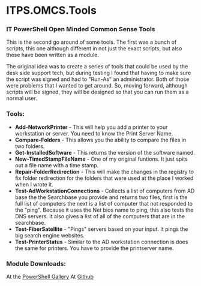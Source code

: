 # ITPS.OMCS.Tools 
### IT PowerShell Open Minded Common Sense Tools 

This is the second go around of some tools.  The first was a bunch of scripts, this one although different in not just the exact scripts, but also these have been written as a module.   

The original idea was to create a series of tools that could be used by the desk side support tech, but during testing I found that having to make sure the script was signed and had to "Run-As" an administrator.  Both of those were problems that I wanted to get around.  So, moving forward, although scripts will be signed, they will be designed so that you can run them as a normal user.   

### Tools: 
* **Add-NetworkPrinter** - This will help you add a printer to your workstation or server.  You need to know the Print Server Name. 
* **Compare-Folders** - This allows you the ability to compare the files in two folders. 
* **Get-InstalledSoftware** - This returns the version of the software named. 
* **New-TimedStampFileName** - One of my original funtions.  It just spits out a file name with a time stamp. 
* **Repair-FolderRedirection** - This will make the changes in the registry to fix folder redirection for the folders that were used at the place I worked when I wrote it. 
* **Test-AdWorkstationConnections** - Collects a list of computers from AD base the the Searchbase you provide and returns two files, first is the full list of computers the next is a list of computer that not responded to the "ping".  Because it uses the Net bios name to ping, this also tests the DNS servers.  It also gives a list of all of the computers that are in the searchbase. 
* **Test-FiberSatellite** - "Pings" servers based on your input.  It pings the big search engine websites. 
* **Test-PrinterStatus** - Similar to the AD workstation connection is does the same for printers. You have to provide the printserver name.

### Module Downloads:  

At the [PowerShell Gallery](https://www.powershellgallery.com/packages/ITPS.OMCS.Tools/1.7) 
At [Github](https://github.com/KnarrStudio/ITPS.OMCS.Tools) 


